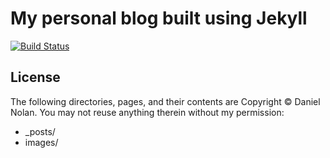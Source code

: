 # My personal blog built using Jekyll
[![Build Status](https://travis-ci.org/danielnolan/danielnolan.github.com.svg?branch=source)](https://travis-ci.org/danielnolan/danielnolan.github.com)

## License
The following directories, pages, and their contents are Copyright &copy; Daniel Nolan. You may not reuse anything therein without my permission:

* _posts/
* images/
